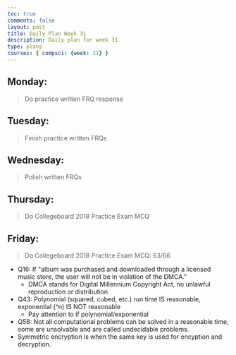 ```yaml
---
toc: true
comments: false
layout: post
title: Daily Plan Week 31
description: Daily plan for week 31
type: plans
courses: { compsci: {week: 31} }
---
```


## Monday:
> Do practice written FRQ response

## Tuesday:
> Finish practice written FRQs

## Wednesday:
> Polish written FRQs

## Thursday:
> Do Collegeboard 2018 Practice Exam MCQ

## Friday:
> Do Collegeboard 2018 Practice Exam MCQ: 63/66
- Q16: If "album was purchased and downloaded through a licensed music store, the user will not be in violation of the DMCA." 
    - DMCA stands for Digital Millennium Copyright Act, no unlawful reproduction or distribution
- Q43: Polynomial (squared, cubed, etc.) run time IS reasonable, exponential (^n) IS NOT reasonable
    - Pay attention to if polynomial/exponential
- Q58: Not all computational problems can be solved in a reasonable time, some are unsolvable and are called undecidable problems.
- Symmetric encryption is when the same key is used for encyption and decryption.
